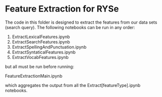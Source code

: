 # Feature Extraction for RYSe

The code in this folder is designed to extract the features from our data sets (search query). The following notebooks can be run in any order:

1. ExtractLexicalFeatures.ipynb
2. ExtractSearchFeatures.ipynb
3. ExtractSpellingAndPunctuation.ipynb
4. ExtractSyntaticalFeatures.ipynb
5. ExtractVocabFeatures.ipynb

but all must be run before running:

FeatureExtractionMain.ipynb

which aggregates the output from all the Extract[featureType].ipynb notebooks.

